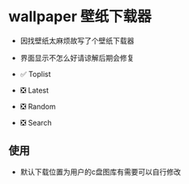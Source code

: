 # wallpaper 壁纸下载器

- 因找壁纸太麻烦故写了个壁纸下载器

- 界面显示不怎么好请谅解后期会修复

- ✅ Toplist
- ❎ Latest
- ❎ Random
- ❎ Search


## 使用

- 默认下载位置为用户的c盘图库有需要可以自行修改
